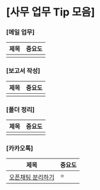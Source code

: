 # [사무 업무 Tip 모음]

### [메일 업무]
| 제목 | 중요도 |
|-------|-------|
|  |  |

### [보고서 작성]
| 제목 | 중요도 |
|-------|-------|
|  |  |

### [폴더 정리]
| 제목 | 중요도 |
|-------|-------|
|  |  |

### [카카오톡]
| 제목 | 중요도 |
|-------|-------|
| [오픈채팅 분리하기](https://hyeonstone.tistory.com/entry/PC-%EC%B9%B4%EC%B9%B4%EC%98%A4%ED%86%A1-%EC%98%A4%ED%94%88%EC%B1%84%ED%8C%85-%EB%B6%84%EB%A6%AC%ED%95%98%EA%B8%B0) | ⭐ |
